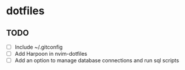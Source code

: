 # dotfiles

## TODO

- [ ] Include ~/.gitconfig
- [ ] Add Harpoon in nvim-dotfiles
- [ ] Add an option to manage database connections and run sql scripts
